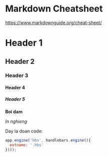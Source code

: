 # Markdown Cheatsheet

https://www.markdownguide.org/cheat-sheet/


# Header 1
## Header 2
### Header 3
#### Header 4
##### Header 5

**Boi dam**

*In nghieng*

Day la doan code:
```js
app.engine('hbs', handlebars.engine(({
  extname: '.hbs'
})));
```
